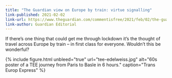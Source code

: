 ```yaml
---
title: "The Guardian view on Europe by train: virtue signalling"
link-published: 2021-02-02
link-url: https://www.theguardian.com/commentisfree/2021/feb/02/the-guardian-view-on-europe-by-train-virtue-signalling
link-author: Guardian Editorial
---
```


If there’s one thing that could get me through lockdown it’s the thought of travel across Europe by train – in first class for everyone. Wouldn’t this be wonderful?

{% include figure.html unbleed="true" url="tee-edelweiss.jpg" alt="60s poster of a TEE journey from Paris to Basle in 6 hours." caption="Trans Europ Express" %}


